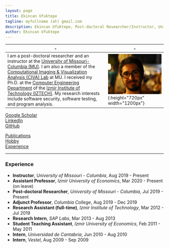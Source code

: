 ```yaml
---
layout: page
title: Ekincan Ufuktepe
tagline: myfullname (at) gmail.com
description: Ekincan Ufuktepe, Post-doctoral Researcher/Instructor, University of Missouri-Columbia
author: Ekincan Ufuktepe
---
```


| - | - |
|---|---|
| I am a post-doctoral researcher and an instructor at the [University of Missouri-Columbia (MU)](https://missouri.edu/). I am also a member of the [Computational Imaging & Visualization Analysis (CIVA) Lab](http://cell.missouri.edu/) at MU. I received my Ph.D. at the [Computer Engineering Department](https://ceng.iyte.edu.tr) of the [Izmir Institute of Technology (IZTECH)](https://ceng.iyte.edu.tr). My research interests include software security, software testing, and program analysis.     | ![](/image/headshot.png){:height="720px" width="1200px"} |

[Google Scholar](https://scholar.google.com/citations?user=nMoEPfwAAAAJ&hl=en)  
[LinkedIn](https://www.linkedin.com/in/ekincan-ufuktepe-8a208944/)  
[GitHub](https://github.com/ekincanufuktepe)  

[Publications](https://ekincanufuktepe.github.io/index.html)  
[Hobby](https://ekincanufuktepe.github.io/hobby.html)  
[Experience](https://ekincanufuktepe.github.io/experience.html)  

---

### Experience  

* **Instructor**, *University of Missouri - Columbia*, Aug 2019 - Present  
* **Assistant Professor**, *Izmir University of Economics*, Mar 2020 - Present (on leave)
* **Post-doctoral Researcher**, *University of Missouri - Columbia*, Jul 2019 - Present  
* **Adjunct Professor**, *Columbia College*, Aug 2019 - Dec 2019  
* **Research Assistant (full-time)**, *Izmir Institute of Technology*, Mar 2012 - Jul 2019  
* **Research Intern**, *SAP Labs*, Mar 2013 - Aug 2013  
* **Student Teaching Assistant**, *Izmir University of Economics*, Feb 2011 - May 2011  
* **Intern**, *Universidad de Cantabria*, Jun 2010 - Aug 2010  
* **Intern**, *Vestel*, Aug 2009 - Sep 2009  


